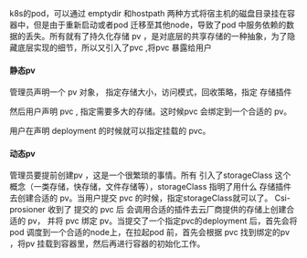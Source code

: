 k8s的pod，可以通过 emptydir 和hostpath 两种方式将宿主机的磁盘目录挂在容器中，但是由于重新启动或者pod 迁移至其他node，导致了pod 中服务依赖的数据的丢失。所有就有了持久化存储 pv ，是对底层的共享存储的一种抽象，为了隐藏底层实现的细节，所以又引入了pvc ,将pvc 暴露给用户

#### 静态pv

管理员声明一个 pv 对象， 指定存储大小，访问模式，回收策略，指定 存储插件

然后用户声明 pvc , 指定需要多大的存储。这时候pvc 会绑定到一个合适的 pv。

用户在声明 deployment 的时候就可以指定挂载的 pvc。

#### 动态pv

管理员要提前创建pv ，这是一个很繁琐的事情。所有 引入了storageClass 这个概念（一类存储，快存储，文件存储等），storageClass 指明了用什么 存储插件去创建合适的 pv。当用户提交 pvc 的时候，指定storageClass就可以了。  Csi-prosioner 收到了 提交的 pvc 后 会调用合适的插件去云厂商提供的存储上创建合适的 pv， 并将 pvc 绑定 pv。当提交了一个指定pvc的deployment 后，首先会将pod 调度到一个合适的node上，在拉起pod 前，首先会根据 pvc 找到绑定的pv ，将pv 挂载到容器里，然后再进行容器的初始化工作。

